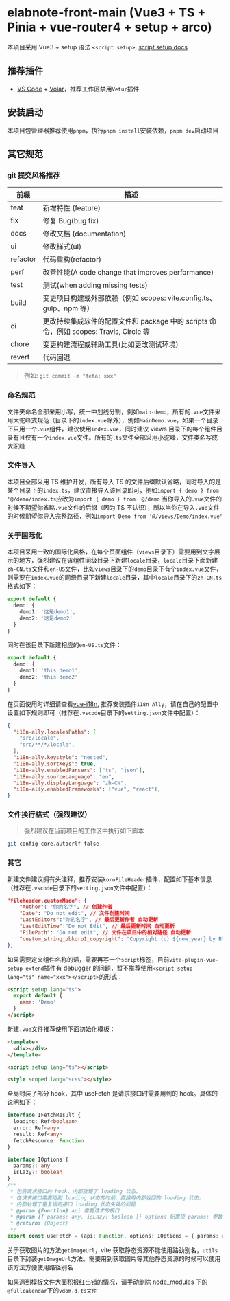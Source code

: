 <!--
 * @Author: zhangy
 * @Date: 2022-06-16 12:04:25
 * @LastEditors: zhangy
 * @LastEditTime: 2022-09-22 18:05:51
 * @FilePath: \elabnote-front-main\README.md
 * Copyright (c) 2022 by BMY, All Rights Reserved.
-->

# elabnote-front-main (Vue3 + TS + Pinia + vue-router4 + setup + arco)

本项目采用 Vue3 + setup 语法 `<script setup>`, [script setup docs](https://v3.vuejs.org/api/sfc-script-setup.html#sfc-script-setup)

## 推荐插件

- [VS Code](https://code.visualstudio.com/) + [Volar](https://marketplace.visualstudio.com/items?itemName=Vue.volar)，推荐工作区禁用`Vetur`插件

## 安装启动

本项目包管理器推荐使用`pnpm`，执行`pnpm install`安装依赖，`pnpm dev`启动项目

## 其它规范

### git 提交风格推荐

| 前缀     | 描述                                                                                   |
| -------- | -------------------------------------------------------------------------------------- |
| feat     | 新增特性 (feature)                                                                     |
| fix      | 修复 Bug(bug fix)                                                                      |
| docs     | 修改文档 (documentation)                                                               |
| ui       | 修改样式(ui)                                                                           |
| refactor | 代码重构(refactor)                                                                     |
| perf     | 改善性能(A code change that improves performance)                                      |
| test     | 测试(when adding missing tests)                                                        |
| build    | 变更项目构建或外部依赖（例如 scopes: vite.config.ts、gulp、npm 等）                    |
| ci       | 更改持续集成软件的配置文件和 package 中的 scripts 命令，例如 scopes: Travis, Circle 等 |
| chore    | 变更构建流程或辅助工具(比如更改测试环境)                                               |
| revert   | 代码回退                                                                               |

> 例如: `git commit -m "feta: xxx"`

### 命名规范

文件夹命名全部采用小写，统一中划线分割，例如`main-demo`，所有的`.vue`文件采用大驼峰式规范（目录下的`index.vue`除外），例如`MainDemo.vue`，如果一个目录下只用一个`.vue`组件，建议使用`index.vue`，同时建议 views 目录下的每个组件目录有且仅有一个`index.vue`文件。所有的`.ts`文件全部采用小驼峰，文件类名写成大驼峰

### 文件导入

本项目全部采用 TS 维护开发，所有导入 TS 的文件后缀默认省略，同时导入的是某个目录下的`index.ts`，建议直接导入该目录即可，例如`import { demo } from '@/demo/index.ts`应改为`import { demo } from '@/demo`
当你导入的`.vue`文件的时候不期望你省略`.vue`文件的后缀（因为 TS 不认识），所以当你在导入`.vue`文件的时候期望你导入完整路径，例如`import Demo from '@/views/Demo/index.vue'`

### 关于国际化

本项目采用一致的国际化风格，在每个页面组件（`views`目录下）需要用到文字展示的地方，强烈建议在该组件同级目录下新建`locale`目录，`locale`目录下面新建`zh-CN.ts`文件和`en-US`文件，比如`views`目录下的`demo`目录下有个`index.vue`文件，则需要在`index.vue`的同级目录下新建`locale`目录，其中`locale`目录下的`zh-CN.ts`格式如下：

```ts
export default {
  demo: {
    demo1: '这是demo1',
    demo2: '这是demo2'
  }
}
```

同时在该目录下新建相应的`en-US.ts`文件：

```ts
export default {
  demo: {
    demo1: 'this demo1',
    demo2: 'this demo2'
  }
}
```

在页面使用时详细请查看[vue-i18n](https://kazupon.github.io/vue-i18n/), 推荐安装插件`i18n Ally`，请在自己的配置中设置如下规则即可（推荐在`.vscode`目录下的`setting.json`文件中配置）：

```JSON
{
  "i18n-ally.localesPaths": [
    "src/locale",
    "src/**/*/locale",
  ],
  "i18n-ally.keystyle": "nested",
  "i18n-ally.sortKeys": true,
  "i18n-ally.enabledParsers": ["ts", "json"],
  "i18n-ally.sourceLanguage": "en",
  "i18n-ally.displayLanguage": "zh-CN",
  "i18n-ally.enabledFrameworks": ["vue", "react"],
}

```

### 文件换行格式（强烈建议）

> 强烈建议在当前项目的工作区中执行如下脚本

```sh
git config core.autocrlf false

```

### 其它

新建文件建议拥有头注释，推荐安装`koroFileHeader`插件，配置如下基本信息（推荐在`.vscode`目录下的`setting.json`文件中配置）：

```JSON
"fileheader.customMade": {
    "Author": "你的名字", // 创建作者
    "Date": "Do not edit", // 文件创建时间
    "LastEditors":"你的名字", // 最后更新作者 自动更新
    "LastEditTime":"Do not Edit", // 最后更新时间 自动更新
    "FilePath": "Do not edit", // 文件在项目中的相对路径 自动更新
    "custom_string_obkoro1_copyright": "Copyright (c) ${now_year} by BMY, All Rights Reserved. " // 版权声明
},

```

如果需要定义组件名称的话，需要再写一个`script`标签，目前`vite-plugin-vue-setup-extend`插件有 debugger 的问题，暂不推荐使用`<script setup lang="ts" name="xxx"></script>`的形式：

```html
<script setup lang="ts">
  export default {
    name: 'Demo'
  }
</script>
```

新建`.vue`文件推荐使用下面初始化模板：

```html
<template>
  <div></div>
</template>

<script setup lang="ts"></script>

<style scoped lang="scss"></style>
```

全局封装了部分 hook，其中 useFetch 是请求接口时需要用到的 hook。具体的说明如下：

```ts
interface IFetchResult {
  loading: Ref<boolean>
  error: Ref<any>
  result: Ref<any>
  fetchResource: Function
}

interface IOptions {
  params?: any
  isLazy?: boolean
}
/**
 * 包装请求接口的 hook，内部处理了 loading 状态，
 * 在请求接口需要用到 loading 状态的时候，直接用内部返回的 loading 状态，
 * 内部处理了重复调用接口 loading 状态失效的问题
 * @param {Function} api 需要请求的接口
 * @param {{ params: any, isLazy: boolean }} options 配置项 params: 参数信息， isLazy: 是否惰性触发（默认不惰性触发）
 * @returns {Object}
 */
export const useFetch = (api: Function, options: IOptions = { params: undefined, isLazy: false }): IFetchResult => ({})
```

关于获取图片的方法`getImageUrl`，vite 获取静态资源不能使用路劲别名，`utils`目录下封装`getImageUrl`方法。需要用到获取图片等其他静态资源的时候可以使用该方法方便使用路径别名

如果遇到模板文件大面积报红出错的情况，请手动删除 node_modules 下的`@fullcalendar`下的`vdom.d.ts文件`
